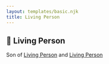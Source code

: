 ```yaml
---
layout: templates/basic.njk
title: Living Person
---
```

## 🔵 Living Person

Son of [Living Person](/people/3/34056238) and [Living Person](/people/1/19693317)
